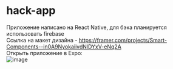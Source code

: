 # hack-app

Приложение написано на React Native, для бэка планируется использовать firebase
<br/>
Ссылка на макет дизайна - https://framer.com/projects/Smart-Components--in0A9NyokaiivdNlDYxV-eNq2A
<br/>
Открыть приложение в Expo:
<br/>
![image](https://user-images.githubusercontent.com/58665351/117941028-5f06da80-b312-11eb-8a4c-065a361f5481.png)

